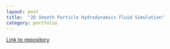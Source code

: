 ```yaml
---
layout: post
title:  "2D Smooth Particle Hydrodynamics Fluid Simulation"
category: portfolio
---
```


<!--end-excerpt-->

[Link to repository][repo]

[repo]: https://github.com/TMoCo/SPH-2D-Fluid-Simulation